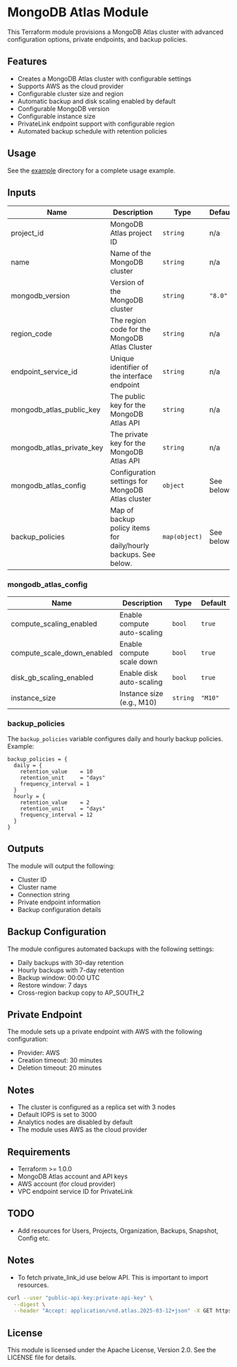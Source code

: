 # MongoDB Atlas Module

This Terraform module provisions a MongoDB Atlas cluster with advanced configuration options, private endpoints, and backup policies.

## Features

- Creates a MongoDB Atlas cluster with configurable settings
- Supports AWS as the cloud provider
- Configurable cluster size and region
- Automatic backup and disk scaling enabled by default
- Configurable MongoDB version
- Configurable instance size
- PrivateLink endpoint support with configurable region
- Automated backup schedule with retention policies

## Usage

See the [example](./example/main.tf) directory for a complete usage example.

## Inputs

| Name | Description | Type | Default | Required |
|------|-------------|------|---------|:--------:|
| project_id | MongoDB Atlas project ID | `string` | n/a | yes |
| name | Name of the MongoDB cluster | `string` | n/a | yes |
| mongodb_version | Version of the MongoDB cluster | `string` | `"8.0"` | no |
| region_code | The region code for the MongoDB Atlas Cluster | `string` | n/a | yes |
| endpoint_service_id | Unique identifier of the interface endpoint | `string` | n/a | yes |
| mongodb_atlas_public_key | The public key for the MongoDB Atlas API | `string` | n/a | yes |
| mongodb_atlas_private_key | The private key for the MongoDB Atlas API | `string` | n/a | yes |
| mongodb_atlas_config | Configuration settings for MongoDB Atlas cluster | `object` | See below | no |
| backup_policies | Map of backup policy items for daily/hourly backups. See below. | `map(object)` | See below | no |

### mongodb_atlas_config

| Name | Description | Type | Default |
|------|-------------|------|---------|
| compute_scaling_enabled | Enable compute auto-scaling | `bool` | `true` |
| compute_scale_down_enabled | Enable compute scale down | `bool` | `true` |
| disk_gb_scaling_enabled | Enable disk auto-scaling | `bool` | `true` |
| instance_size | Instance size (e.g., M10) | `string` | `"M10"` |

### backup_policies

The `backup_policies` variable configures daily and hourly backup policies. Example:

```hcl
backup_policies = {
  daily = {
    retention_value    = 10
    retention_unit     = "days"
    frequency_interval = 1
  }
  hourly = {
    retention_value    = 2
    retention_unit     = "days"
    frequency_interval = 12
  }
}
```

## Outputs

The module will output the following:

- Cluster ID
- Cluster name
- Connection string
- Private endpoint information
- Backup configuration details

## Backup Configuration

The module configures automated backups with the following settings:

- Daily backups with 30-day retention
- Hourly backups with 7-day retention
- Backup window: 00:00 UTC
- Restore window: 7 days
- Cross-region backup copy to AP_SOUTH_2

## Private Endpoint

The module sets up a private endpoint with AWS with the following configuration:

- Provider: AWS
- Creation timeout: 30 minutes
- Deletion timeout: 20 minutes

## Notes

- The cluster is configured as a replica set with 3 nodes
- Default IOPS is set to 3000
- Analytics nodes are disabled by default
- The module uses AWS as the cloud provider

## Requirements

- Terraform >= 1.0.0
- MongoDB Atlas account and API keys
- AWS account (for cloud provider)
- VPC endpoint service ID for PrivateLink

## TODO
- Add resources for Users, Projects, Organization, Backups, Snapshot, Config etc.

## Notes
- To fetch private_link_id use below API. This is important to import resources.

```bash
curl --user "public-api-key:private-api-key" \
  --digest \
  --header "Accept: application/vnd.atlas.2025-03-12+json" -X GET https://cloud.mongodb.com/api/atlas/v2/groups/{PROJECT_ID}/privateEndpoint/AWS/endpointService
```

## License

This module is licensed under the Apache License, Version 2.0. See the LICENSE file for details.
